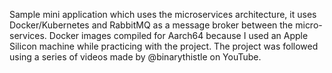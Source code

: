 Sample mini application which uses the microservices architecture, it uses Docker/Kubernetes and RabbitMQ as a message broker between the micro-services. Docker images compiled for Aarch64 because I used an Apple Silicon machine while practicing with the project. The project was followed using a series of videos made by @binarythistle on YouTube.
